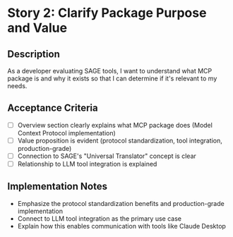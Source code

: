 # Story 2: Clarify Package Purpose and Value

## Description

As a developer evaluating SAGE tools, I want to understand what MCP package is and why it exists so that I can determine if it's relevant to my needs.

## Acceptance Criteria

- [ ] Overview section clearly explains what MCP package does (Model Context Protocol implementation)
- [ ] Value proposition is evident (protocol standardization, tool integration, production-grade)
- [ ] Connection to SAGE's "Universal Translator" concept is clear
- [ ] Relationship to LLM tool integration is explained

## Implementation Notes

- Emphasize the protocol standardization benefits and production-grade implementation
- Connect to LLM tool integration as the primary use case
- Explain how this enables communication with tools like Claude Desktop